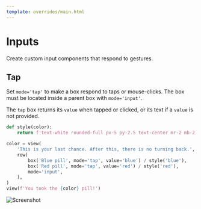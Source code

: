 ```yaml
---
template: overrides/main.html
---
```

# Inputs

Create custom input components that respond to gestures.

## Tap

Set `mode='tap'` to make a box respond to taps or mouse-clicks.
The box must be located inside a parent box with `mode='input'`.

The `tap` box returns its `value` when tapped or clicked, or its text if a `value` is not provided.


```py
def style(color):
    return f'text-white rounded-full px-5 py-2.5 text-center mr-2 mb-2 bg-{color}-700 hover:bg-{color}-800'

color = view(
    'This is your last chance. After this, there is no turning back.',
    row(
        box('Blue pill', mode='tap', value='blue') / style('blue'),
        box('Red pill', mode='tap', value='red') / style('red'),
        mode='input',
    ),
)
view(f'You took the {color} pill!')
```


![Screenshot](assets/screenshots/input_tap.png)
